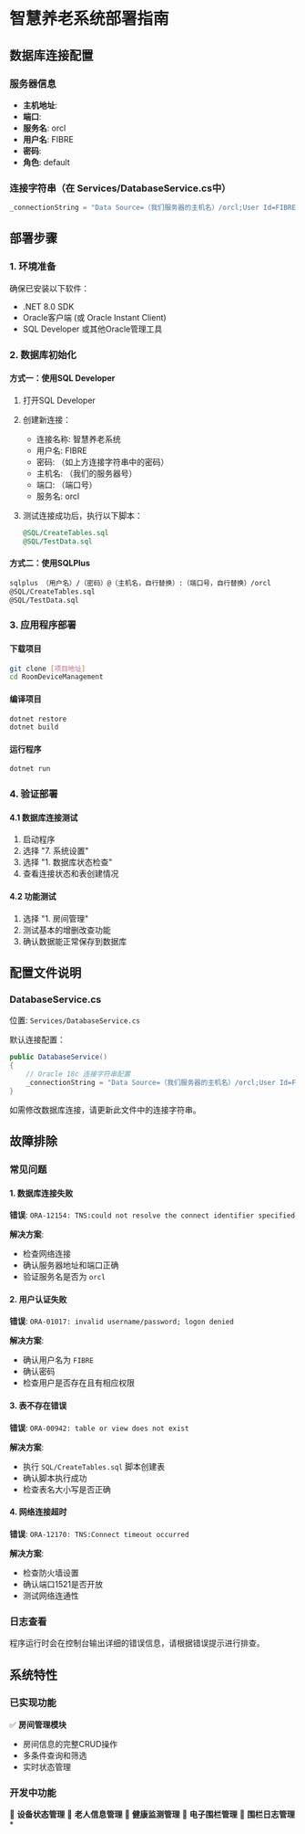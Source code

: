 # 智慧养老系统部署指南

## 数据库连接配置

### 服务器信息

- **主机地址**: 
- **端口**: 
- **服务名**: orcl
- **用户名**: FIBRE
- **密码**: 
- **角色**: default

### 连接字符串（在 Services/DatabaseService.cs中）

```csharp
_connectionString = "Data Source=（我们服务器的主机名）/orcl;User Id=FIBRE;Password=（如需要，可以找作者要）;";


```

## 部署步骤

### 1. 环境准备

确保已安装以下软件：

- .NET 8.0 SDK
- Oracle客户端 (或 Oracle Instant Client)
- SQL Developer 或其他Oracle管理工具

### 2. 数据库初始化

#### 方式一：使用SQL Developer

1. 打开SQL Developer

2. 创建新连接：
   
   - 连接名称: 智慧养老系统
   - 用户名: FIBRE
   - 密码: （如上方连接字符串中的密码）
   - 主机名: （我们的服务器号）
   - 端口: （端口号）
   - 服务名: orcl

3. 测试连接成功后，执行以下脚本：
   
   ```sql
   @SQL/CreateTables.sql
   @SQL/TestData.sql
   ```

#### 方式二：使用SQLPlus

```bash
sqlplus （用户名）/（密码）@（主机名，自行替换）:（端口号，自行替换）/orcl
@SQL/CreateTables.sql
@SQL/TestData.sql
```

### 3. 应用程序部署

#### 下载项目

```bash
git clone [项目地址]
cd RoomDeviceManagement
```

#### 编译项目

```bash
dotnet restore
dotnet build
```

#### 运行程序

```bash
dotnet run
```

### 4. 验证部署

#### 4.1 数据库连接测试

1. 启动程序
2. 选择 "7. 系统设置"
3. 选择 "1. 数据库状态检查"
4. 查看连接状态和表创建情况

#### 4.2 功能测试

1. 选择 "1. 房间管理"
2. 测试基本的增删改查功能
3. 确认数据能正常保存到数据库

## 配置文件说明

### DatabaseService.cs

位置: `Services/DatabaseService.cs`

默认连接配置：

```csharp
public DatabaseService()
{
    // Oracle 18c 连接字符串配置
    _connectionString = "Data Source=（我们服务器的主机名）/orcl;User Id=FIBRE;Password=（如需要，可以找作者要）;";
}
```

如需修改数据库连接，请更新此文件中的连接字符串。

## 故障排除

### 常见问题

#### 1. 数据库连接失败

**错误**: `ORA-12154: TNS:could not resolve the connect identifier specified`

**解决方案**:

- 检查网络连接
- 确认服务器地址和端口正确
- 验证服务名是否为 `orcl`

#### 2. 用户认证失败

**错误**: `ORA-01017: invalid username/password; logon denied`

**解决方案**:

- 确认用户名为 `FIBRE`
- 确认密码
- 检查用户是否存在且有相应权限

#### 3. 表不存在错误

**错误**: `ORA-00942: table or view does not exist`

**解决方案**:

- 执行 `SQL/CreateTables.sql` 脚本创建表
- 确认脚本执行成功
- 检查表名大小写是否正确

#### 4. 网络连接超时

**错误**: `ORA-12170: TNS:Connect timeout occurred`

**解决方案**:

- 检查防火墙设置
- 确认端口1521是否开放
- 测试网络连通性

### 日志查看

程序运行时会在控制台输出详细的错误信息，请根据错误提示进行排查。

## 系统特性

### 已实现功能

✅ **房间管理模块**

- 房间信息的完整CRUD操作
- 多条件查询和筛选
- 实时状态管理

### 开发中功能

🔄 **设备状态管理**
🔄 **老人信息管理**
🔄 **健康监测管理**
🔄 **电子围栏管理**
🔄 **围栏日志管理***
